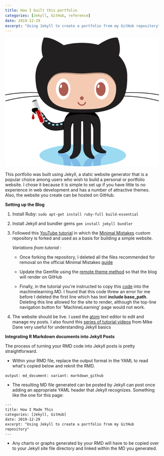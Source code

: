 ```yaml
---
title: How I built this portfolio
categories: [Jekyll, GitHub, reference]
date: 2019-12-29
excerpt: "Using Jekyll to create a portfolio from my GitHub repository"
---
```



![Jekyll+GitHub](/assets/images/github_jekyll.jpg)

This portfolio was built using Jekyll, a static website generator that is a popular choice among users who wish to build a personal or portfolio website. I chose it because it is simple to set up if you have little to no experience in web development and has a number of attractive themes. Also, the website you create can be hosted on GitHub.


**Setting up the Blog**

1. Install Ruby: `sudo apt-get install ruby-full build-essential`

2. Install Jekyll and bundler gems `gem install jekyll bundler`

3. Followed this [YouTube tutorial](https://www.youtube.com/watch?v=qWrcgHwSG8M&t=55s) in which the [Minimal Mistakes](https://mmistakes.github.io/minimal-mistakes/) custom repository is forked and used as a basis for building a simple website.

	  _Variations from tutorial_ :

	  - Once forking the repository, I deleted all the files recommended for removal on the official Minimal Mistakes [guide](https://mmistakes.github.io/minimal-mistakes/docs/quick-start-guide/#remove-the-unnecessary)

	  - Update the Gemfile using the [remote theme method](https://mmistakes.github.io/minimal-mistakes/docs/quick-start-guide/#remote-theme-method) so that the blog will render on GitHub

	  - Finally, in the tutorial you're instructed to copy this [code](https://github.com/dataoptimal/github-pages-tutorial/blob/master/posts_code.txt) into the machinelearning.MD. I found that this code threw an error for me before I deleted the first line which has text **include base_path**. Deleting this line allowed for the site to render, although the top-line navigation button for 'MachineLearning' page would not work.

  4. The website should be live. I used the [atom](https://atom.io/) text editor to edit and manage my posts. I also found this [series of tutorial videos](https://www.mikedane.com/static-site-generators/jekyll/) from Mike Dane very useful for understanding Jekyll basics


  **Integrating R Markdown documents into Jekyll Posts**

  The process of turning your RMD code into Jekyll posts is pretty straightforward.

  - Within your RMD file, replace the output format in the YAML to read what's copied below and reknit the RMD.

  `
  output:
    md_document:
      variant: markdown_github
  `

  - The resulting MD file generated can be posted by Jekyll can post once adding an appropriate YAML header that Jekyll recognizes. Something like the one for this page:

  ````
  ---
  title: How I Made This
  categories: [Jekyll, GitHub]
  date: 2019-12-29
  excerpt: "Using Jekyll to create a portfolio from my GitHub repository"
  ---
  ````

  - Any charts or graphs generated by your RMD will have to be copied over to your Jekyll site file directory and linked within the MD you generated.

